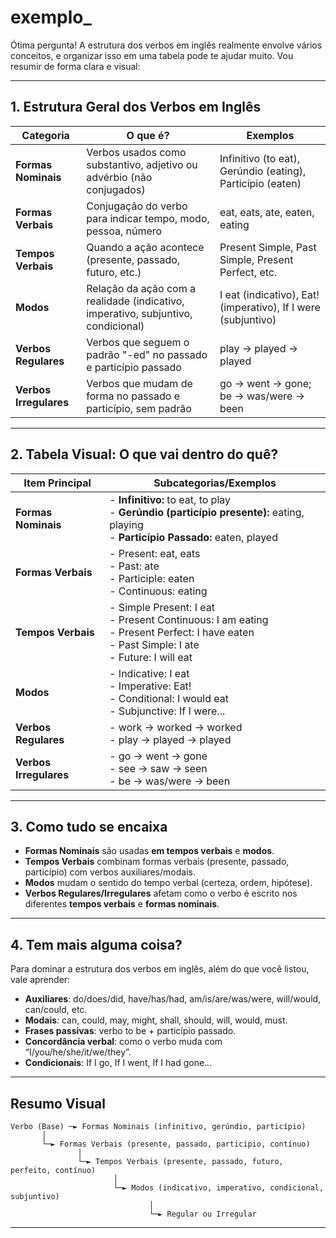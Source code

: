 # exemplo_

Ótima pergunta! A estrutura dos verbos em inglês realmente envolve vários conceitos, e organizar isso em uma tabela pode te ajudar muito. Vou resumir de forma clara e visual:

---

## **1. Estrutura Geral dos Verbos em Inglês**

| Categoria            | O que é?                                                                              | Exemplos                                        |
|----------------------|---------------------------------------------------------------------------------------|-------------------------------------------------|
| **Formas Nominais**  | Verbos usados como substantivo, adjetivo ou advérbio (não conjugados)                 | Infinitivo (to eat), Gerúndio (eating), Particípio (eaten) |
| **Formas Verbais**   | Conjugação do verbo para indicar tempo, modo, pessoa, número                          | eat, eats, ate, eaten, eating                   |
| **Tempos Verbais**   | Quando a ação acontece (presente, passado, futuro, etc.)                              | Present Simple, Past Simple, Present Perfect, etc. |
| **Modos**            | Relação da ação com a realidade (indicativo, imperativo, subjuntivo, condicional)     | I eat (indicativo), Eat! (imperativo), If I were (subjuntivo) |
| **Verbos Regulares** | Verbos que seguem o padrão "-ed" no passado e particípio passado                      | play → played → played                          |
| **Verbos Irregulares**| Verbos que mudam de forma no passado e particípio, sem padrão                        | go → went → gone; be → was/were → been          |

---

## **2. Tabela Visual: O que vai dentro do quê?**

| Item Principal        | Subcategorias/Exemplos                                                                           |
|----------------------|--------------------------------------------------------------------------------------------------|
| **Formas Nominais**  | - **Infinitivo:** to eat, to play <br> - **Gerúndio (particípio presente):** eating, playing <br> - **Particípio Passado:** eaten, played |
| **Formas Verbais**   | - Present: eat, eats <br> - Past: ate <br> - Participle: eaten <br> - Continuous: eating         |
| **Tempos Verbais**   | - Simple Present: I eat <br> - Present Continuous: I am eating <br> - Present Perfect: I have eaten <br> - Past Simple: I ate <br> - Future: I will eat |
| **Modos**            | - Indicative: I eat <br> - Imperative: Eat! <br> - Conditional: I would eat <br> - Subjunctive: If I were... |
| **Verbos Regulares** | - work → worked → worked <br> - play → played → played                                           |
| **Verbos Irregulares** | - go → went → gone <br> - see → saw → seen <br> - be → was/were → been                        |

---

## **3. Como tudo se encaixa**

- **Formas Nominais** são usadas **em tempos verbais** e **modos**.
- **Tempos Verbais** combinam formas verbais (presente, passado, particípio) com verbos auxiliares/modais.
- **Modos** mudam o sentido do tempo verbal (certeza, ordem, hipótese).
- **Verbos Regulares/Irregulares** afetam como o verbo é escrito nos diferentes **tempos verbais** e **formas nominais**.

---

## **4. Tem mais alguma coisa?**

Para dominar a estrutura dos verbos em inglês, além do que você listou, vale aprender:

- **Auxiliares**: do/does/did, have/has/had, am/is/are/was/were, will/would, can/could, etc.
- **Modais**: can, could, may, might, shall, should, will, would, must.
- **Frases passivas**: verbo to be + particípio passado.
- **Concordância verbal**: como o verbo muda com “I/you/he/she/it/we/they”.
- **Condicionais**: If I go, If I went, If I had gone...

---

## **Resumo Visual**

```
Verbo (Base) ─► Formas Nominais (infinitivo, gerúndio, particípio)
       │
       └─► Formas Verbais (presente, passado, particípio, contínuo)
               │
               └─► Tempos Verbais (presente, passado, futuro, perfeito, contínuo)
                       │
                       └─► Modos (indicativo, imperativo, condicional, subjuntivo)
                               │
                               └─► Regular ou Irregular
```

---
